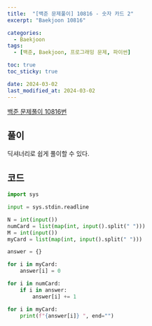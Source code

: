 ```yaml
---
title:  "[백준 문제풀이] 10816 - 숫자 카드 2"
excerpt: "Baekjoon 10816"

categories:
  - Baekjoon
tags:
  - [백준, Baekjoon, 프로그래밍 문제, 파이썬]

toc: true
toc_sticky: true

date: 2024-03-02
last_modified_at: 2024-03-02
---
```


[백준 문제풀이 10816번](https://www.acmicpc.net/problem/10816)
 
## 풀이
딕셔너리로 쉽게 풀이할 수 있다.

## 코드

```py
import sys

input = sys.stdin.readline

N = int(input())
numCard = list(map(int, input().split(" ")))
M = int(input())
myCard = list(map(int, input().split(" ")))

answer = {}

for i in myCard:
    answer[i] = 0

for i in numCard:
    if i in answer:
        answer[i] += 1

for i in myCard:
    print(f"{answer[i]} ", end="")
```
